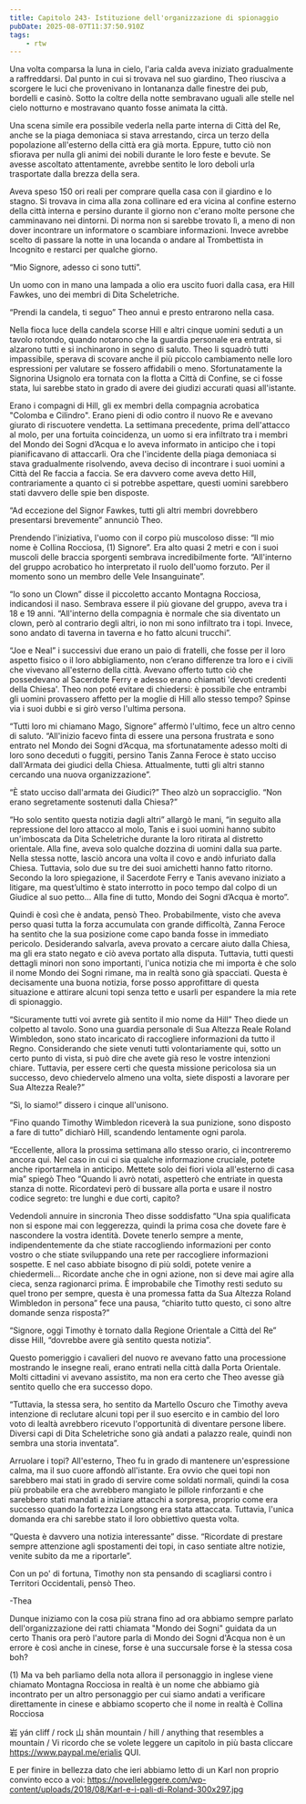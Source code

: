 ```yaml
---
title: Capitolo 243- Istituzione dell'organizzazione di spionaggio
pubDate: 2025-08-07T11:37:50.910Z
tags:
    - rtw
---
```



Una volta comparsa la luna in cielo, l'aria calda aveva iniziato gradualmente a raffreddarsi. Dal punto in cui si trovava nel suo giardino, Theo riusciva a scorgere le luci che provenivano in lontananza dalle finestre dei pub, bordelli e casinò. Sotto la coltre della notte sembravano uguali alle stelle nel cielo notturno e mostravano quanto fosse animata la città.


Una scena simile era possibile vederla nella parte interna di Città del Re, anche se la piaga demoniaca si stava arrestando, circa un terzo della popolazione all'esterno della città era già morta. Eppure, tutto ciò non sfiorava per nulla gli animi dei nobili durante le loro feste e bevute. Se avesse ascoltato attentamente, avrebbe sentito le loro deboli urla trasportate dalla brezza della sera.


Aveva speso 150 ori reali per comprare quella casa con il giardino e lo stagno. Si trovava in cima alla zona collinare ed era vicina al confine esterno della città interna e persino durante il giorno non c'erano molte persone che camminavano nei dintorni.  Di norma non si sarebbe trovato lì, a meno di non dover incontrare un informatore o scambiare informazioni. Invece avrebbe scelto di passare la notte in una locanda o andare al Trombettista in Incognito e restarci per qualche giorno.


“Mio Signore, adesso ci sono tutti”.


Un uomo con in mano una lampada a olio era uscito fuori dalla casa, era Hill Fawkes, uno dei membri di Dita Scheletriche.


“Prendi la candela, ti seguo” Theo annuì e presto entrarono nella casa.


Nella fioca luce della candela scorse Hill e altri cinque uomini seduti a un tavolo rotondo, quando notarono che la guardia personale era entrata, si alzarono tutti e si inchinarono in segno di saluto. Theo li squadrò tutti impassibile, sperava di scovare anche il più piccolo cambiamento nelle loro espressioni per valutare se fossero affidabili o meno. Sfortunatamente la Signorina Usignolo era tornata con la flotta a Città di Confine, se ci fosse stata, lui sarebbe stato in grado di avere dei giudizi accurati quasi all'istante.


Erano i compagni di Hill, gli ex membri della compagnia acrobatica "Colomba e Cilindro". Erano pieni di odio contro il nuovo Re e avevano giurato di riscuotere vendetta. La settimana precedente, prima dell'attacco al molo, per una fortuita coincidenza, un uomo si era infiltrato tra i membri del Mondo dei Sogni d’Acqua e lo aveva informato in anticipo che i topi pianificavano di attaccarli. Ora che l'incidente della piaga demoniaca si stava gradualmente risolvendo, aveva deciso di incontrare i suoi uomini a Città del Re faccia a faccia. Se era davvero come aveva detto Hill, contrariamente a quanto ci si potrebbe aspettare, questi uomini sarebbero stati  davvero delle spie ben disposte.


“Ad eccezione del Signor Fawkes, tutti gli altri membri dovrebbero presentarsi brevemente” annunciò Theo.


Prendendo l'iniziativa, l'uomo con il corpo più muscoloso disse: “Il mio nome è Collina Rocciosa, (1) Signore”. Era alto quasi 2 metri e con i suoi muscoli delle braccia sporgenti sembrava incredibilmente forte. “All'interno del gruppo acrobatico ho interpretato il ruolo dell'uomo forzuto. Per il momento sono un membro delle Vele Insanguinate”.


“Io sono un Clown”  disse il piccoletto accanto Montagna Rocciosa, indicandosi il naso. Sembrava essere il più giovane del gruppo, aveva tra i 18 e 19 anni. “All'interno della compagnia è normale che sia diventato un clown, però al contrario degli altri, io non mi sono infiltrato tra i topi. Invece, sono andato di taverna in taverna e ho fatto alcuni trucchi”.


“Joe e Neal” i successivi due erano un paio di fratelli, che fosse per il loro aspetto fisico o il loro abbigliamento, non c’erano differenze tra loro e i civili che vivevano all'esterno della città. Avevano offerto tutto ciò che possedevano al Sacerdote Ferry e adesso erano chiamati 'devoti credenti della Chiesa'. Theo non poté evitare di chiedersi: è possibile che entrambi gli uomini provassero affetto per la moglie di Hill allo stesso tempo? Spinse via i suoi dubbi e si girò verso l'ultima persona.


“Tutti loro mi chiamano Mago, Signore” affermò l'ultimo, fece un altro cenno di saluto. “All'inizio facevo finta di essere una persona frustrata e sono entrato nel  Mondo dei Sogni d’Acqua, ma sfortunatamente adesso molti di loro sono deceduti o fuggiti, persino Tanis Zanna Feroce è stato ucciso dall'Armata dei giudici della Chiesa. Attualmente, tutti gli altri stanno cercando una nuova organizzazione”.


“È stato ucciso dall'armata dei Giudici?” Theo alzò un sopracciglio. “Non erano segretamente sostenuti dalla Chiesa?”


“Ho solo sentito questa notizia dagli altri” allargò le mani, “in seguito alla repressione del loro attacco al molo, Tanis e i suoi uomini hanno subito un'imboscata da Dita Scheletriche durante la loro ritirata al distretto orientale. Alla fine, aveva solo qualche dozzina di uomini dalla sua parte. Nella stessa notte, lasciò ancora una volta il covo e andò infuriato dalla Chiesa. Tuttavia, solo due su tre dei suoi amichetti hanno fatto ritorno. Secondo la loro spiegazione, il Sacerdote Ferry e Tanis avevano iniziato a litigare, ma quest’ultimo è stato interrotto in poco tempo dal colpo di un Giudice al suo petto... Alla fine di tutto, Mondo dei Sogni d’Acqua è morto”.


Quindi è così che è andata, pensò Theo. Probabilmente, visto che aveva perso quasi tutta la forza accumulata con grande difficoltà, Zanna Feroce ha sentito che la sua posizione come capo banda fosse in immediato pericolo. Desiderando salvarla, aveva provato a cercare aiuto dalla Chiesa, ma gli era stato negato e ciò aveva portato alla disputa. Tuttavia, tutti questi dettagli minori non sono importanti, l'unica notizia che mi importa è che solo il nome Mondo dei Sogni rimane, ma in realtà sono già spacciati. Questa è decisamente una buona notizia, forse posso approfittare di questa situazione e attirare alcuni topi senza tetto e usarli per espandere la mia rete di spionaggio.


“Sicuramente tutti voi avrete già sentito il mio nome da Hill” Theo diede un colpetto al tavolo. Sono una guardia personale di Sua Altezza Reale Roland Wimbledon, sono stato incaricato di raccogliere informazioni da tutto il Regno. Considerando che siete venuti tutti volontariamente qui, sotto un certo punto di vista, si può dire che avete già reso le vostre intenzioni chiare. Tuttavia, per essere certi che questa missione pericolosa sia un successo, devo chiedervelo almeno una volta, siete disposti a lavorare per Sua Altezza Reale?”


“Sì, lo siamo!” dissero i cinque all'unisono.


“Fino quando Timothy Wimbledon riceverà la sua punizione, sono disposto a fare di tutto” dichiarò Hill, scandendo lentamente ogni parola.


“Eccellente, allora la prossima settimana allo stesso orario, ci incontreremo ancora qui. Nel caso in cui ci sia qualche informazione cruciale, potete anche riportarmela in anticipo. Mettete solo dei fiori viola all'esterno di casa mia” spiegò Theo “Quando li avrò notati, aspetterò che entriate in questa stanza di notte. Ricordatevi però di bussare alla porta e usare il nostro codice segreto: tre lunghi e due corti, capito?


Vedendoli annuire in sincronia Theo disse soddisfatto “Una spia qualificata non si espone mai con leggerezza, quindi la prima cosa che dovete fare è nascondere la vostra identità. Dovete tenerlo sempre a mente, indipendentemente da che stiate raccogliendo informazioni per conto vostro o che stiate sviluppando una rete per raccogliere informazioni sospette. E nel caso abbiate bisogno di più soldi, potete venire a chiedermeli... Ricordate anche che in ogni azione, non si deve mai agire alla cieca, senza ragionarci prima. È improbabile che Timothy resti seduto su quel trono per sempre, questa è una promessa fatta da Sua Altezza Roland Wimbledon in persona” fece una pausa, “chiarito tutto questo, ci sono altre domande senza risposta?”


“Signore, oggi Timothy è tornato dalla Regione Orientale a Città del Re” disse Hill, “dovrebbe avere già sentito questa notizia”.


Questo pomeriggio i cavalieri del nuovo re avevano fatto una processione mostrando le insegne reali, erano entrati nella città dalla Porta Orientale. Molti cittadini vi avevano assistito, ma non era certo che Theo avesse già sentito quello che era successo dopo.


“Tuttavia, la stessa sera, ho sentito da Martello Oscuro che Timothy aveva intenzione di reclutare alcuni topi per il suo esercito e in cambio del loro voto di lealtà avrebbero ricevuto l'opportunità di diventare persone libere. Diversi capi di Dita Scheletriche sono già andati a palazzo reale, quindi non sembra una storia inventata”.


Arruolare i topi? All'esterno, Theo fu in grado di mantenere un'espressione calma, ma il suo cuore affondò all'istante. Era ovvio che quei topi non sarebbero mai stati in grado di servire come soldati normali, quindi la cosa più probabile era che avrebbero mangiato le pillole rinforzanti e che sarebbero stati mandati a iniziare attacchi a sorpresa, proprio come era successo quando la fortezza Longsong era stata attaccata. Tuttavia, l'unica domanda era chi sarebbe stato il loro obbiettivo questa volta.


“Questa è davvero una notizia interessante” disse. “Ricordate di prestare sempre attenzione agli spostamenti dei topi, in caso sentiate altre notizie, venite subito da me a riportarle”.


Con un po' di fortuna, Timothy non sta pensando di scagliarsi contro i Territori Occidentali, pensò Theo.




-Thea 




Dunque iniziamo con la cosa più strana fino ad ora abbiamo sempre parlato dell'organizzazione dei ratti chiamata "Mondo dei Sogni" guidata da un certo Thanis ora però l'autore parla di Mondo dei Sogni d'Acqua non è un errore è così anche in cinese, forse è una succursale forse è la stessa cosa boh? 


(1) Ma va beh parliamo della nota allora il personaggio in inglese viene chiamato Montagna Rocciosa in realtà è un nome che abbiamo già incontrato per un altro personaggio per cui siamo andati a verificare direttamente in cinese e abbiamo scoperto che il nome in realtà è Collina Rocciosa     


岩 yán cliff / rock 山 shān mountain / hill / anything that resembles a mountain /
Vi ricordo che se volete leggere un capitolo in più basta cliccare https://www.paypal.me/erialis QUI.


E per finire in bellezza dato che ieri abbiamo letto di un Karl non proprio convinto ecco a voi:
https://novelleleggere.com/wp-content/uploads/2018/08/Karl-e-i-pali-di-Roland-300x297.jpg 


                                


                                



